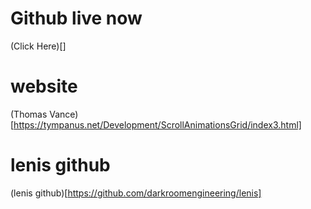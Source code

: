 # Github live now

(Click Here)[]

# website

(Thomas Vance)[https://tympanus.net/Development/ScrollAnimationsGrid/index3.html]

# lenis github

(lenis github)[https://github.com/darkroomengineering/lenis]
